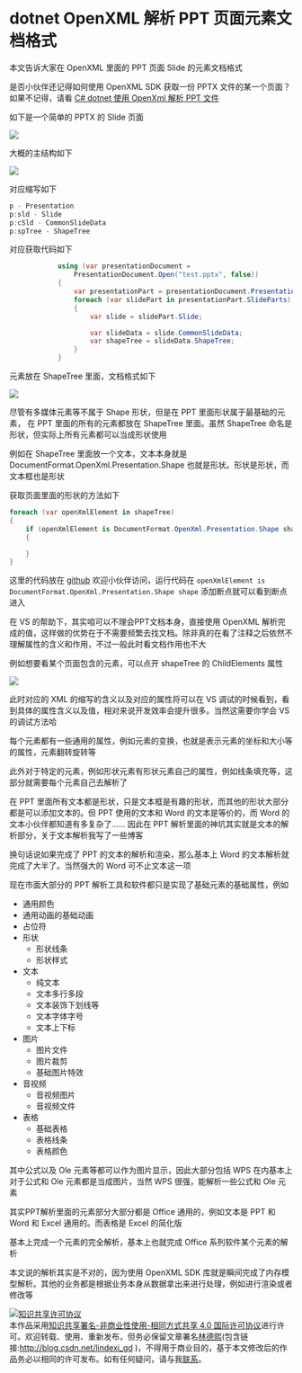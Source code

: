 # dotnet OpenXML 解析 PPT 页面元素文档格式

本文告诉大家在 OpenXML 里面的 PPT 页面 Slide 的元素文档格式

<!--more-->
<!-- CreateTime:7/4/2020 9:45:01 AM -->

<!-- 发布 -->

是否小伙伴还记得如何使用 OpenXML SDK 获取一份 PPTX 文件的某一个页面？如果不记得，请看 [C# dotnet 使用 OpenXml 解析 PPT 文件](https://blog.lindexi.com/post/C-dotnet-%E4%BD%BF%E7%94%A8-OpenXml-%E8%A7%A3%E6%9E%90-PPT-%E6%96%87%E4%BB%B6.html )

如下是一个简单的 PPTX 的 Slide 页面

<!-- ![](image/dotnet OpenXML 解析 PPT 页面元素文档格式/dotnet OpenXML 解析 PPT 页面元素文档格式0.png) -->

![](http://image.acmx.xyz/lindexi%2F202074113482127.jpg)

大概的主结构如下

<!-- ![](image/dotnet OpenXML 解析 PPT 页面元素文档格式/dotnet OpenXML 解析 PPT 页面元素文档格式1.png) -->

![](http://image.acmx.xyz/lindexi%2F2020741138264456.jpg)

对应缩写如下

```csharp
p - Presentation
p:sld - Slide
p:cSld - CommonSlideData
p:spTree - ShapeTree
```

对应获取代码如下

```csharp
            using (var presentationDocument =
                PresentationDocument.Open("test.pptx", false))
            {
                var presentationPart = presentationDocument.PresentationPart;
                foreach (var slidePart in presentationPart.SlideParts)
                {
                    var slide = slidePart.Slide;

                    var slideData = slide.CommonSlideData;
                    var shapeTree = slideData.ShapeTree;
                }
            }
```

元素放在 ShapeTree 里面，文档格式如下

<!-- ![](image/dotnet OpenXML 解析 PPT 页面元素文档格式/dotnet OpenXML 解析 PPT 页面元素文档格式2.png) -->

![](http://image.acmx.xyz/lindexi%2F2020741141243443.jpg)
 
尽管有多媒体元素等不属于 Shape 形状，但是在 PPT 里面形状属于最基础的元素， 在 PPT 里面的所有的元素都放在 ShapeTree 里面。虽然 ShapeTree 命名是形状，但实际上所有元素都可以当成形状使用

例如在 ShapeTree 里面放一个文本，文本本身就是 DocumentFormat.OpenXml.Presentation.Shape 也就是形状。形状是形状，而文本框也是形状

获取页面里面的形状的方法如下

```csharp
foreach (var openXmlElement in shapeTree)
{
    if (openXmlElement is DocumentFormat.OpenXml.Presentation.Shape shape)
    {

    }
}
```

这里的代码放在 [github](https://github.com/lindexi/lindexi_gd/tree/b552920d1e89d2d876145a5588dbe898e2e80441/ChihilaygerYadekearhu) 欢迎小伙伴访问，运行代码在 `openXmlElement is DocumentFormat.OpenXml.Presentation.Shape shape` 添加断点就可以看到断点进入

在 VS 的帮助下，其实咱可以不理会PPT文档本身，直接使用 OpenXML 解析完成的值，这样做的优势在于不需要频繁去找文档。除非真的在看了注释之后依然不理解属性的含义和作用，不过一般此时看文档作用也不大

例如想要看某个页面包含的元素，可以点开 shapeTree 的 ChildElements 属性

<!-- ![](image/dotnet OpenXML 解析 PPT 页面元素文档格式/dotnet OpenXML 解析 PPT 页面元素文档格式3.png) -->

![](http://image.acmx.xyz/lindexi%2F2020741147529721.jpg)

此时对应的 XML 的缩写的含义以及对应的属性将可以在 VS 调试的时候看到，看到具体的属性含义以及值，相对来说开发效率会提升很多。当然这需要你学会 VS 的调试方法哈

每个元素都有一些通用的属性，例如元素的变换，也就是表示元素的坐标和大小等的属性，元素翻转旋转等

此外对于特定的元素，例如形状元素有形状元素自己的属性，例如线条填充等，这部分就需要每个元素自己去解析了

在 PPT 里面所有文本都是形状，只是文本框是有趣的形状，而其他的形状大部分都是可以添加文本的。但 PPT 使用的文本和 Word 的文本是等价的，而 Word 的文本小伙伴都知道有多复杂了…… 因此在 PPT 解析里面的神坑其实就是文本的解析部分，关于文本解析我写了一些博客

换句话说如果完成了 PPT 的文本的解析和渲染，那么基本上 Word 的文本解析就完成了大半了。当然强大的 Word 可不止文本这一项

现在市面大部分的 PPT 解析工具和软件都只是实现了基础元素的基础属性，例如

- 通用颜色
- 通用动画的基础动画
- 占位符
- 形状
  + 形状线条
  + 形状样式
- 文本
  + 纯文本
  + 文本多行多段
  + 文本装饰下划线等
  + 文本字体字号
  + 文本上下标
- 图片
  + 图片文件
  + 图片裁剪
  + 基础图片特效
- 音视频
  + 音视频图片
  + 音视频文件
- 表格
  + 基础表格
  + 表格线条
  + 表格颜色

其中公式以及 Ole 元素等都可以作为图片显示，因此大部分包括 WPS 在内基本上对于公式和 Ole 元素都是当成图片，当然 WPS 很强，能解析一些公式和 Ole 元素

其实PPT解析里面的元素部分大部分都是 Office 通用的，例如文本是 PPT 和 Word 和 Excel 通用的。而表格是 Excel 的简化版

基本上完成一个元素的完全解析，基本上也就完成 Office 系列软件某个元素的解析

本文说的解析其实是不对的，因为使用 OpenXML SDK 库就是瞬间完成了内存模型解析。其他的业务都是根据业务本身从数据拿出来进行处理，例如进行渲染或者修改等

<a rel="license" href="http://creativecommons.org/licenses/by-nc-sa/4.0/"><img alt="知识共享许可协议" style="border-width:0" src="https://i.creativecommons.org/l/by-nc-sa/4.0/88x31.png" /></a><br />本作品采用<a rel="license" href="http://creativecommons.org/licenses/by-nc-sa/4.0/">知识共享署名-非商业性使用-相同方式共享 4.0 国际许可协议</a>进行许可。欢迎转载、使用、重新发布，但务必保留文章署名[林德熙](http://blog.csdn.net/lindexi_gd)(包含链接:http://blog.csdn.net/lindexi_gd )，不得用于商业目的，基于本文修改后的作品务必以相同的许可发布。如有任何疑问，请与我[联系](mailto:lindexi_gd@163.com)。
